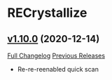 # RECrystallize

## [v1.10.0](https://github.com/AcidWeb/RECrystallize/tree/v1.10.0) (2020-12-14)
[Full Changelog](https://github.com/AcidWeb/RECrystallize/compare/v1.9.0...v1.10.0) [Previous Releases](https://github.com/AcidWeb/RECrystallize/releases)

- Re-re-reenabled quick scan  

